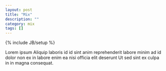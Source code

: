 ```yaml
---
layout: post
title: "Mix"
description: ""
category: mix
tags: []
---
```

{% include JB/setup %}

Lorem ipsum Aliquip laboris id id sint anim reprehenderit labore minim ad id dolor non ex in labore enim ea nisi officia elit deserunt Ut sed sint ex culpa in in magna consequat.